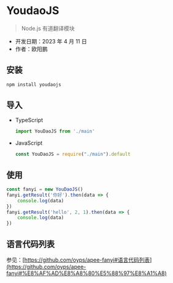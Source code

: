 # YoudaoJS

> Node.js 有道翻译模块

- 开发日期：2023 年 4 月 11 日
- 作者：欧阳鹏

## 安装

```bash
npm install youdaojs
```

## 导入

- TypeScript

    ```typescript
    import YouDaoJS from './main'
    ```
- JavaScript

    ```javascript
    const YouDaoJS = require("./main").default
    ```

## 使用

```javascript
const fanyi = new YouDaoJS()
fanyi.getResult('你好').then(data => {
    console.log(data)
})
fanyi.getResult('hello', 2, 1).then(data => {
    console.log(data)
})
```

## 语言代码列表

参见：[https://github.com/oyps/apee-fanyi#语言代码列表](https://github.com/oyps/apee-fanyi#%E8%AF%AD%E8%A8%80%E5%88%97%E8%A1%A8)
